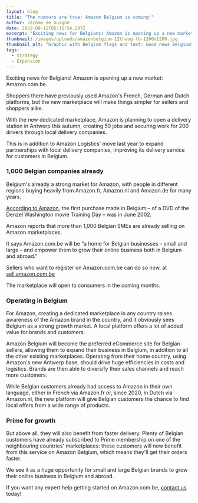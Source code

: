 ```yaml
---
layout: blog
title: "The rumours are true: Amazon Belgium is coming!"
author: Jérôme de Guigné
date: 2022-08-12T05:15:54.297Z
excerpt: "Exciting news for Belgians! Amazon is opening up a new market: Amazon.com.be"
thumbnail: /images/uploads/amazonbelgium-12thaug-fb-1200x1200.jpg
thumbnail_alt: "Graphic with Belgium flags and text: Good news Belgium"
tags:
  - Strategy
  - Expansion
---
```

<!--StartFragment-->

Exciting news for Belgians! Amazon is opening up a new market: Amazon.com.be.

Shoppers there have previously used Amazon's French, German and Dutch platforms, but the new marketplace will make things simpler for sellers and shoppers alike.

With the new dedicated marketplace, Amazon is planning to open a delivery station in Antwerp this autumn, creating 50 jobs and securing work for 200 drivers through local delivery companies.

This is in addition to Amazon Logistics' move last year to expand partnerships with local delivery companies, improving its delivery service for customers in Belgium.



### 1,000 Belgian companies already

Belgium's already a strong market for Amazon, with people in different regions buying heavily from Amazon.fr, Amazon.nl and Amazon.de for many years.

[According to Amazon](https://www.aboutamazon.eu/news/job-creation-and-investment/amazon-announces-plans-to-launch-amazon-com-be-in-the-coming-months?_amp=true), the first purchase made in Belgium – of a DVD of the Denzel Washington movie Training Day – was in June 2002.

Amazon reports that more than 1,000 Belgian SMEs are already selling on Amazon marketplaces.

It says Amazon.com.be will be “a home for Belgian businesses – small and large – and empower them to grow their online business both in Belgium and abroad.”

Sellers who want to register on Amazon.com.be can do so now, at [sell.amazon.com.be](http://sell.amazon.com.be/)

The marketplace will open to consumers in the coming months.



### Operating in Belgium

For Amazon, creating a dedicated marketplace in any country raises awareness of the Amazon brand in the country, and it obviously sees Belgium as a strong growth market. A local platform offers a lot of added value for brands and customers.

Amazon Belgium will become the preferred eCommerce site for Belgian sellers, allowing them to expand their business in Belgium, in addition to all the other existing marketplaces. Operating from their home country, using Amazon's new Antwerp base, should drive huge efficiencies in costs and logistics. Brands are then able to diversify their sales channels and reach more customers.

While Belgian customers already had access to Amazon in their own language, either in French via Amazon.fr or, since 2020, in Dutch via Amazon.nl, the new platform will give Belgian customers the chance to find local offers from a wide range of products.



### Prime for growth

But above all, they will also benefit from faster delivery. Plenty of Belgian customers have already subscribed to Prime membership on one of the neighbouring countries' marketplaces: these customers will now benefit from this service on Amazon Belgium, which means they'll get their orders faster.

We see it as a huge opportunity for small and large Belgian brands to grow their online business in Belgium and abroad.

If you want any expert help getting started on Amazon.com.be, [contact us](http://e-comas.com/contact.html) today!



<!--EndFragment-->